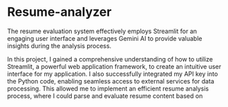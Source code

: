 # Resume-analyzer

The resume evaluation system effectively employs Streamlit for an engaging user interface and leverages Gemini AI to provide valuable insights during the analysis process.

In this project, I gained a comprehensive understanding of how to utilize Streamlit, a powerful web application framework, to create an intuitive user interface for my application. I also successfully integrated my API key into the Python code, enabling seamless access to external services for data processing. This allowed me to implement an efficient resume analysis process, where I could parse and evaluate resume content based on 

